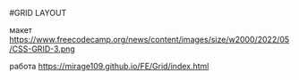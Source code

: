 #GRID LAYOUT

макет https://www.freecodecamp.org/news/content/images/size/w2000/2022/05/CSS-GRID-3.png

работа https://mirage109.github.io/FE/Grid/index.html